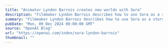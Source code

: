 ```yaml
---
title: "Animator Lyndon Barrois creates new worlds with Sora"
description: "Filmmaker Lyndon Barrois describes how to use Sora as a storytelling tool."
summary: "Filmmaker Lyndon Barrois describes how to use Sora as a storytelling tool."
pubDate: "Mon, 09 Dec 2024 00:00:00 GMT"
source: "OpenAI Blog"
url: "https://openai.com/index/sora-lyndon-barrois"
thumbnail: ""
---
```


